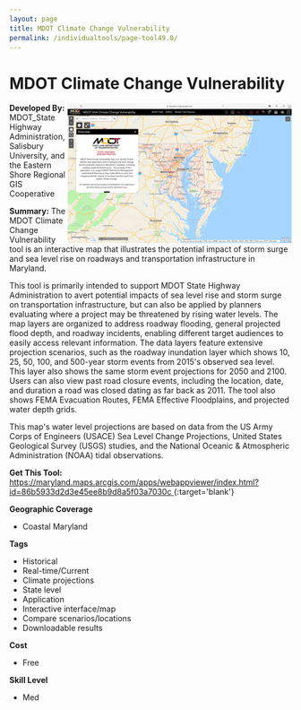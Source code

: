 ```yaml
---
layout: page
title: MDOT Climate Change Vulnerability
permalink: /individualtools/page-tool49.0/
---
```

# MDOT Climate Change Vulnerability

<img src="/images/scaled_250_400/TOOLID_49.0_ScreenCapture-1.png" style="max-height:250px;max-width:400;" align="right"/>

**Developed By:** MDOT_State Highway Administration, Salisbury University, and the Eastern Shore Regional GIS Cooperative

**Summary:** The MDOT Climate Change Vulnerability tool is an interactive map that illustrates the potential impact of storm surge and sea level rise on roadways and transportation infrastructure in Maryland.

This tool is primarily intended to support MDOT State Highway Administration to avert potential impacts of sea level rise and storm surge on transportation infrastructure, but can also be applied by planners evaluating where a project may be threatened by rising water levels. The map layers are organized to address roadway flooding, general projected flood depth, and roadway incidents, enabling different target audiences to easily access relevant information. The data layers feature extensive projection scenarios, such as the roadway inundation layer which shows 10, 25, 50, 100, and 500-year storm events from 2015's observed sea level. This layer also shows the same storm event projections for 2050 and 2100. Users can also view past road closure events, including the location, date, and duration a road was closed dating as far back as 2011. The tool also shows FEMA Evacuation Routes, FEMA Effective Floodplains, and projected water depth grids. 

This map's water level projections are based on data from the US Army Corps of Engineers (USACE) Sea Level Change Projections, United States Geological Survey (USGS) studies, and the National Oceanic & Atmospheric Administration (NOAA) tidal observations. 

**Get This Tool:** [https://maryland.maps.arcgis.com/apps/webappviewer/index.html?id=86b5933d2d3e45ee8b9d8a5f03a7030c
](https://maryland.maps.arcgis.com/apps/webappviewer/index.html?id=86b5933d2d3e45ee8b9d8a5f03a7030c
){:target='blank'}

**Geographic Coverage**

* Coastal Maryland

**Tags**

*  Historical 
*  Real-time/Current
*  Climate projections
*  State level
*  Application
*  Interactive interface/map
*  Compare scenarios/locations
*  Downloadable results

**Cost**

* Free

**Skill Level**

* Med
